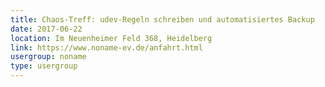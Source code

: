 ```yaml
---
title: Chaos-Treff: udev-Regeln schreiben und automatisiertes Backup
date: 2017-06-22
location: Im Neuenheimer Feld 368, Heidelberg
link: https://www.noname-ev.de/anfahrt.html
usergroup: noname
type: usergroup
---
```

